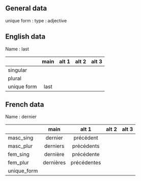 ## General data

unique form :
type : adjective

## English data

Name : last

|             | main | alt 1 | alt 2 | alt 3 |
| :---------- | :--: | :---: | :---: | ----- |
| singular    |      |       |       |       |
| plural      |      |       |       |       |
| unique form | last |       |       |       |

## French data

Name : dernier

|             |   main    |    alt 1    | alt 2 | alt 3 |
| :---------- | :-------: | :---------: | :---: | :---: |
| masc_sing   |  dernier  |  précédent  |       |       |
| masc_plur   | derniers  | précédents  |       |       |
| fem_sing    | dernière  | précédente  |       |       |
| fem_plur    | dernières | précédentes |       |       |
| unique_form |           |             |       |       |


